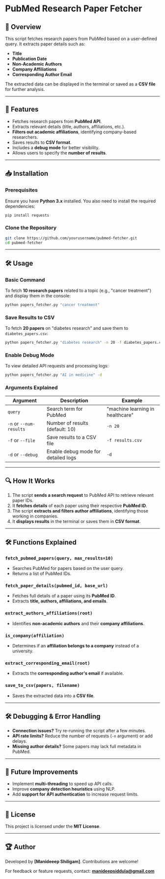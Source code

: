 # PubMed Research Paper Fetcher

## 📌 Overview
This script fetches research papers from PubMed based on a user-defined query. It extracts paper details such as:
- **Title**
- **Publication Date**
- **Non-Academic Authors**
- **Company Affiliations**
- **Corresponding Author Email**

The extracted data can be displayed in the terminal or saved as a **CSV file** for further analysis.

---

## 🚀 Features
- Fetches research papers from **PubMed API**.
- Extracts relevant details (title, authors, affiliations, etc.).
- **Filters out academic affiliations**, identifying company-based researchers.
- Saves results to **CSV format**.
- Includes a **debug mode** for better visibility.
- Allows users to specify the **number of results**.

---

## 📥 Installation

### Prerequisites
Ensure you have **Python 3.x** installed. You also need to install the required dependencies:

```bash
pip install requests
```

### Clone the Repository
```bash
git clone https://github.com/yourusername/pubmed-fetcher.git
cd pubmed-fetcher
```

---

## 🛠 Usage

### Basic Command
To fetch **10 research papers** related to a topic (e.g., "cancer treatment") and display them in the console:
```bash
python papers_fetcher.py "cancer treatment"
```

### Save Results to CSV
To fetch **20 papers** on "diabetes research" and save them to `diabetes_papers.csv`:
```bash
python papers_fetcher.py "diabetes research" -n 20 -f diabetes_papers.csv
```

### Enable Debug Mode
To view detailed API requests and processing logs:
```bash
python papers_fetcher.py "AI in medicine" -d
```

### Arguments Explained
| Argument | Description | Example |
|----------|-------------|---------|
| `query`  | Search term for PubMed | "machine learning in healthcare" |
| `-n` or `--num-results` | Number of results (default: 10) | `-n 20` |
| `-f` or `--file` | Save results to a CSV file | `-f results.csv` |
| `-d` or `--debug` | Enable debug mode for detailed logs | `-d` |

---

## 🔍 How It Works
1. The script **sends a search request** to PubMed API to retrieve relevant paper IDs.
2. It **fetches details** of each paper using their respective **PubMed ID**.
3. The script **extracts and filters author affiliations**, identifying those working in companies.
4. It **displays results** in the terminal or saves them in **CSV format**.

---

## 🛠 Functions Explained
### `fetch_pubmed_papers(query, max_results=10)`
- Searches PubMed for papers based on the user query.
- Returns a list of PubMed IDs.

### `fetch_paper_details(pubmed_id, base_url)`
- Fetches full details of a paper using its **PubMed ID**.
- Extracts **title, authors, affiliations, and emails**.

### `extract_authors_affiliations(root)`
- Identifies **non-academic authors** and their **company affiliations**.

### `is_company(affiliation)`
- Determines if an **affiliation belongs to a company** instead of a university.

### `extract_corresponding_email(root)`
- Extracts the **corresponding author's email** if available.

### `save_to_csv(papers, filename)`
- Saves the extracted data into a **CSV file**.

---

## 🛠 Debugging & Error Handling
- **Connection issues?** Try re-running the script after a few minutes.
- **API rate limits?** Reduce the number of requests (`-n` argument) or add delays.
- **Missing author details?** Some papers may lack full metadata in PubMed.

---

## 🤖 Future Improvements
- Implement **multi-threading** to speed up API calls.
- Improve **company detection heuristics** using NLP.
- Add **support for API authentication** to increase request limits.

---

## 📜 License
This project is licensed under the **MIT License**.

---

## 🏆 Author
Developed by **[Manideeep Shiligam]**. Contributions are welcome!

For feedback or feature requests, contact: **manideepsiddula@gmail.com**


